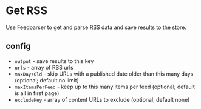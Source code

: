 # Get RSS

Use Feedparser to get and parse RSS data and save results to the store.

## config

* `output` - save results to this key
* `urls` - array of RSS urls
* `maxDaysOld` - skip URLs with a published date older than this many days (optional; default no limit)
* `maxItemsPerFeed` - keep up to this many items per feed (optional; default is all in first page)
* `excludeKey` - array of content URLs to exclude (optional; default none)

